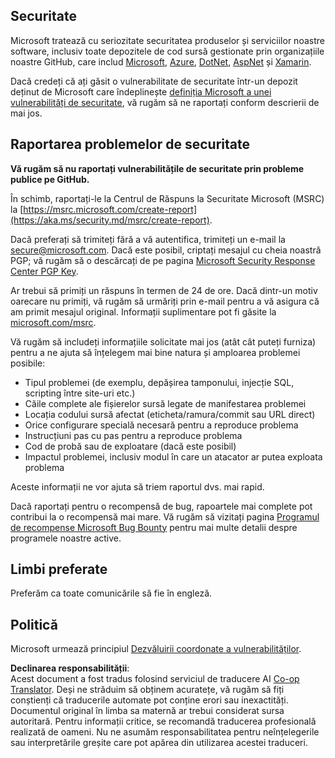<!--
CO_OP_TRANSLATOR_METADATA:
{
  "original_hash": "57f14126c1c6add76b3aef3844dfe4e3",
  "translation_date": "2025-05-17T05:44:07+00:00",
  "source_file": "SECURITY.md",
  "language_code": "ro"
}
-->
## Securitate

Microsoft tratează cu seriozitate securitatea produselor și serviciilor noastre software, inclusiv toate depozitele de cod sursă gestionate prin organizațiile noastre GitHub, care includ [Microsoft](https://github.com/Microsoft), [Azure](https://github.com/Azure), [DotNet](https://github.com/dotnet), [AspNet](https://github.com/aspnet) și [Xamarin](https://github.com/xamarin).

Dacă credeți că ați găsit o vulnerabilitate de securitate într-un depozit deținut de Microsoft care îndeplinește [definiția Microsoft a unei vulnerabilități de securitate](https://aka.ms/security.md/definition), vă rugăm să ne raportați conform descrierii de mai jos.

## Raportarea problemelor de securitate

**Vă rugăm să nu raportați vulnerabilitățile de securitate prin probleme publice pe GitHub.**

În schimb, raportați-le la Centrul de Răspuns la Securitate Microsoft (MSRC) la [https://msrc.microsoft.com/create-report](https://aka.ms/security.md/msrc/create-report).

Dacă preferați să trimiteți fără a vă autentifica, trimiteți un e-mail la [secure@microsoft.com](mailto:secure@microsoft.com). Dacă este posibil, criptați mesajul cu cheia noastră PGP; vă rugăm să o descărcați de pe pagina [Microsoft Security Response Center PGP Key](https://aka.ms/security.md/msrc/pgp).

Ar trebui să primiți un răspuns în termen de 24 de ore. Dacă dintr-un motiv oarecare nu primiți, vă rugăm să urmăriți prin e-mail pentru a vă asigura că am primit mesajul original. Informații suplimentare pot fi găsite la [microsoft.com/msrc](https://www.microsoft.com/msrc).

Vă rugăm să includeți informațiile solicitate mai jos (atât cât puteți furniza) pentru a ne ajuta să înțelegem mai bine natura și amploarea problemei posibile:

  * Tipul problemei (de exemplu, depășirea tamponului, injecție SQL, scripting între site-uri etc.)
  * Căile complete ale fișierelor sursă legate de manifestarea problemei
  * Locația codului sursă afectat (eticheta/ramura/commit sau URL direct)
  * Orice configurare specială necesară pentru a reproduce problema
  * Instrucțiuni pas cu pas pentru a reproduce problema
  * Cod de probă sau de exploatare (dacă este posibil)
  * Impactul problemei, inclusiv modul în care un atacator ar putea exploata problema

Aceste informații ne vor ajuta să triem raportul dvs. mai rapid.

Dacă raportați pentru o recompensă de bug, rapoartele mai complete pot contribui la o recompensă mai mare. Vă rugăm să vizitați pagina [Programul de recompense Microsoft Bug Bounty](https://aka.ms/security.md/msrc/bounty) pentru mai multe detalii despre programele noastre active.

## Limbi preferate

Preferăm ca toate comunicările să fie în engleză.

## Politică

Microsoft urmează principiul [Dezvăluirii coordonate a vulnerabilităților](https://aka.ms/security.md/cvd).

**Declinarea responsabilității**:  
Acest document a fost tradus folosind serviciul de traducere AI [Co-op Translator](https://github.com/Azure/co-op-translator). Deși ne străduim să obținem acuratețe, vă rugăm să fiți conștienți că traducerile automate pot conține erori sau inexactități. Documentul original în limba sa maternă ar trebui considerat sursa autoritară. Pentru informații critice, se recomandă traducerea profesională realizată de oameni. Nu ne asumăm responsabilitatea pentru neînțelegerile sau interpretările greșite care pot apărea din utilizarea acestei traduceri.